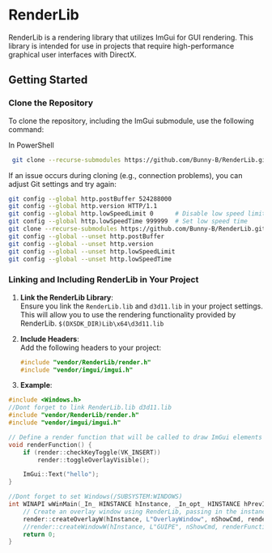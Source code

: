 # RenderLib

RenderLib is a rendering library that utilizes ImGui for GUI rendering. This library is intended for use in projects that require high-performance graphical user interfaces with DirectX.

## Getting Started

### Clone the Repository

To clone the repository, including the ImGui submodule, use the following command:

In PowerShell
```bash
 git clone --recurse-submodules https://github.com/Bunny-B/RenderLib.git --depth 1
```
If an issue occurs during cloning (e.g., connection problems), you can adjust Git settings and try again:
```bash
git config --global http.postBuffer 524288000
git config --global http.version HTTP/1.1
git config --global http.lowSpeedLimit 0      # Disable low speed limit
git config --global http.lowSpeedTime 999999  # Set low speed time 
git clone --recurse-submodules https://github.com/Bunny-B/RenderLib.git --depth 1
git config --global --unset http.postBuffer
git config --global --unset http.version
git config --global --unset http.lowSpeedLimit
git config --global --unset http.lowSpeedTime
```
### Linking and Including RenderLib in Your Project

1. **Link the RenderLib Library**:  
   Ensure you link the `RenderLib.lib` and `d3d11.lib` in your project settings. This will allow you to use the rendering functionality provided by RenderLib.
   `$(DXSDK_DIR)Lib\x64\d3d11.lib`
2. **Include Headers**:  
   Add the following headers to your project:

   ```cpp
   #include "vendor/RenderLib/render.h"
   #include "vendor/imgui/imgui.h"
   ```
3. **Example**:  
```cpp
#include <Windows.h>
//Dont forget to link RenderLib.lib d3d11.lib
#include "vendor/RenderLib/render.h"
#include "vendor/imgui/imgui.h"

// Define a render function that will be called to draw ImGui elements
void renderFunction() {
    if (render::checkKeyToggle(VK_INSERT)) 
        render::toggleOverlayVisible();

    ImGui::Text("hello");
}

//Dont forget to set Windows(/SUBSYSTEM:WINDOWS) 
int WINAPI wWinMain(_In_ HINSTANCE hInstance, _In_opt_ HINSTANCE hPrevInstance, _In_ LPWSTR lpCmdLine, _In_ int nShowCmd) {
    // Create an overlay window using RenderLib, passing in the instance handle, window name, and the render function
    render::createOverlayW(hInstance, L"OverlayWindow", nShowCmd, renderFunction);
    //render::createWindowW(hInstance, L"GUIPE", nShowCmd, renderFunction);
    return 0;
}
```
